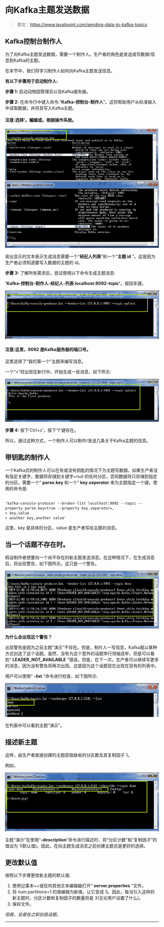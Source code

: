 # 向Kafka主题发送数据

> 原文：<https://www.javatpoint.com/sending-data-to-kafka-topics>

## Kafka控制台制作人

为了向Kafka主题发送数据，需要一个制作人。生产者的角色是发送或写数据/信息到Kafka的主题。

在本节中，我们将学习制作人如何向Kafka主题发送信息。

**有以下步骤用于启动制作人:**

**步骤 1:** 启动动物园管理员以及Kafka服务器。

**步骤 2:** 在命令行中键入命令:“**Kafka-控制台-制作人**”。这将帮助用户从标准输入中读取数据，并将其写入Kafka主题。

#### 注意:选择’。蝙蝠或。根据操作系统。

![Sending data to Kafka Topics](img/2eb4b094925e6f5d38218ddeff4d875d.png)
![Sending data to Kafka Topics](img/db2ad542351448c35c14b1d68beda848.png)

突出显示的文本表示生成消息需要一个“**经纪人列表**”和一个“**主题 id** ”。这是因为生产者必须知道要写入数据的主题的 id。

**步骤 3:** 了解所有需求后，尝试使用以下命令生成主题消息:

**'Kafka-控制台-制作人-经纪人-列表 localhost:9092-topic<topic _ name>'**。按回车键。

![Sending data to Kafka Topics](img/4235f0a30f2f0085930af185854e8fbb.png)

#### 注意:这里，9092 是Kafka服务器的端口号。

这里选择了“我的第一个”主题来编写消息。

一个“>”将出现在新行中。开始生成一些消息，如下所示:

![Sending data to Kafka Topics](img/07142d4bac53327b112905c9e3dc1321.png)

**步骤 4:** 按下‘Ctrl+c’，按下‘Y’键存在。

所以，通过这种方式，一个制作人可以制作/发送几条关于Kafka主题的信息。

## 带钥匙的制作人

一个Kafka式的制作人可以在有或没有钥匙的情况下为主题写数据。如果生产者没有指定关键字，数据将存储到关键字=null 的任何分区，否则数据将只存储到指定的分区。需要一个“ **parse.key** 和一个“ **key.seperator** 来为主题指定一个键。使用的命令是:

```

'kafka-console-producer --broker-list localhost:9092 --topic --property parse.key=true --property key.separator=,
> key,value
> another key,another value' 
```

这里，key 是具体的分区，value 是生产者写给主题的消息。

## 当一个话题不存在时。

假设制作者想要向一个尚不存在的新主题发送消息。在这种情况下，在生成消息后，将出现警告，如下图所示。这只是一个警告。

![Sending data to Kafka Topics](img/889f3e5090bf19497207b06aaa3fe28d.png)

**为什么会出现这个警告？**

出现警告是因为之前主题“演示”不存在。但是，制片人一写信息，Kafka就以某种方式创造了这个话题。虽然，没有为这个意外的话题举行领袖选举，但是可以看到“ **LEADER_NOT_AVAILABLE** ”错误。但是，在下一次，生产者可以继续写更多的消息，因为没有警告将再次出现。这是因为这个话题现在出现在现有的列表中。

用户可以使用“ **-list** ”命令进行检查，如下图所示:

![Sending data to Kafka Topics](img/db9745ade682587229d233819f1bb99b.png)

在列表中可以看到主题“演示”。

## 描述新主题

这样，由生产者直接创建的主题获取缺省的分区数及其复制因子 1。

例如，

![Sending data to Kafka Topics](img/3f02f9484462bdef35c97722dee3a6c2.png)

主题“演示”在使用“**-description**”命令进行描述时，将“分区计数”和“复制因子”的值设为 1(默认值)。因此，在向主题生成消息之前创建主题总是更好的选择。

## 更改默认值

按照以下步骤更改新主题的默认值:

1.  使用记事本++或任何其他文本编辑器打开“ **server.properties** ”文件。
2.  将 num.partitions=1 的值编辑为新值。让它变成 3。因此，每当引入这样的新主题时，分区计数和复制因子的数量将是 3(无论用户设置了什么)。
3.  保存文件。

*但是，总是在之前创造话题。*

* * *